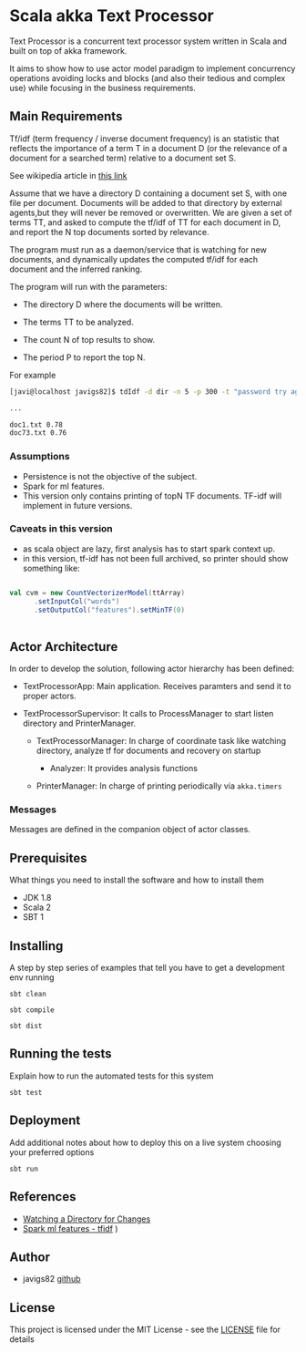 # Scala akka Text Processor

Text Processor is a concurrent text processor system  written in Scala and built on top of akka framework.

It aims to show how to use actor model paradigm to implement concurrency operations avoiding locks and blocks 
(and also their tedious and complex use) while focusing in the business requirements.
 
## Main Requirements

Tf/idf (term frequency / inverse document frequency) is an statistic that reflects the importance of a term T in a 
document D (or the relevance of a document for a searched term) relative to a document set S.

See wikipedia article in [this link](https://en.wikipedia.org/wiki/Tf%E2%80%93idf)

Assume that we have a directory D containing a document set S, with one file per document.
Documents will be added to that directory by external agents,but they will never be removed or
overwritten.
We are given a set of terms TT, and asked to compute the tf/idf of TT for each document in D, and
report the N top documents sorted by relevance.

The program must run as a daemon/service that is watching for new documents, and dynamically
updates the computed tf/idf for each document and the inferred ranking.

The program will run with the parameters:

- The directory D where the documents will be written.

- The terms TT to be analyzed.

- The count N of top results to show.
  
- The period P to report the top N.

For example

```bash
[javi@localhost javigs82]$ tdIdf -d dir -n 5 -p 300 -t "password try again"

...

doc1.txt 0.78
doc73.txt 0.76
```


### Assumptions

 - Persistence is not the objective of the subject.
 - Spark for ml features.
 - This version only contains printing of topN TF documents. TF-idf will implement in future versions.


### Caveats in this version

 - as scala object are lazy, first analysis has to start spark context up.
 - in this version, tf-idf has not been full archived, so printer should show something like:
 
 ```scala
 
 val cvm = new CountVectorizerModel(ttArray)
       .setInputCol("words")
       .setOutputCol("features").setMinTF(0)
       
```
 
## Actor Architecture 

In order to develop the solution, following actor hierarchy has been defined:

- TextProcessorApp: Main application. Receives paramters and send it to proper actors. 

- TextProcessorSupervisor: It calls to ProcessManager to start listen directory and PrinterManager.

  - TextProcessorManager: In charge of coordinate task like watching directory, analyze tf for documents and recovery
  on startup
  
    - Analyzer: It provides analysis functions
    
  - PrinterManager: In charge of printing periodically via `akka.timers`

        
### Messages

Messages are defined in the companion object of actor classes.

## Prerequisites

What things you need to install the software and how to install them

* JDK 1.8
* Scala 2
* SBT 1


## Installing

A step by step series of examples that tell you have to get a development env running

```
sbt clean
```
```
sbt compile
```
```
sbt dist
```

## Running the tests

Explain how to run the automated tests for this system

```
sbt test
```

## Deployment

Add additional notes about how to deploy this on a live system choosing your preferred options

```
sbt run
```

## References

 - [Watching a Directory for Changes](https://docs.oracle.com/javase/tutorial/essential/io/notification.html)
 - [Spark ml features - tfidf](https://spark.apache.org/docs/2.2.0/ml-features.html#tf-idf) )

## Author
 
 * javigs82 [github](https://github.com/javigs82/)
 
## License
 
 This project is licensed under the MIT License - see the [LICENSE](LICENSE) file for details